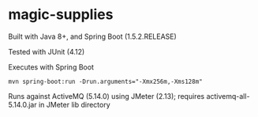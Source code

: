 magic-supplies
=======================

Built with Java 8+, and Spring Boot (1.5.2.RELEASE)

Tested with JUnit (4.12)

Executes with Spring Boot

`mvn spring-boot:run -Drun.arguments="-Xmx256m,-Xms128m"`

Runs against ActiveMQ (5.14.0) using JMeter (2.13); requires activemq-all-5.14.0.jar in JMeter lib directory
